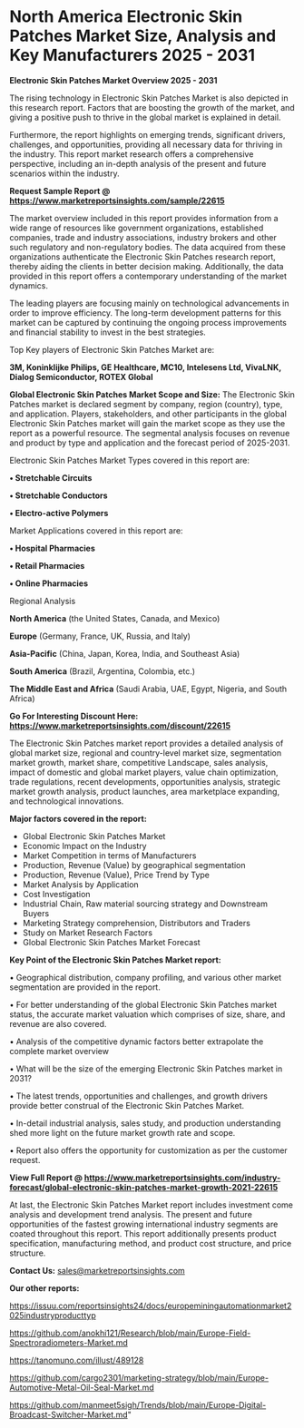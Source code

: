# North America Electronic Skin Patches Market Size, Analysis and Key Manufacturers 2025 - 2031

<Strong> Electronic Skin Patches Market Overview 2025 - 2031</strong>

The rising technology in Electronic Skin Patches Market is also depicted in this research report. Factors that are boosting the growth of the market, and giving a positive push to thrive in the global market is explained in detail.

Furthermore, the report highlights on emerging trends, significant drivers, challenges, and opportunities, providing all necessary data for thriving in the industry. This report market research offers a comprehensive perspective, including an in-depth analysis of the present and future scenarios within the industry.

<strong>Request Sample Report @ <a href=https://www.marketreportsinsights.com/sample/22615>https://www.marketreportsinsights.com/sample/22615</a></strong>

The market overview included in this report provides information from a wide range of resources like government organizations, established companies, trade and industry associations, industry brokers and other such regulatory and non-regulatory bodies. The data acquired from these organizations authenticate the Electronic Skin Patches research report, thereby aiding the clients in better decision making. Additionally, the data provided in this report offers a contemporary understanding of the market dynamics.

The leading players are focusing mainly on technological advancements in order to improve efficiency. The long-term development patterns for this market can be captured by continuing the ongoing process improvements and financial stability to invest in the best strategies.

Top Key players of Electronic Skin Patches Market are:

<strong>3M, Koninklijke Philips, GE Healthcare, MC10, Intelesens Ltd, VivaLNK, Dialog Semiconductor, ROTEX Global</strong>

<strong><b>Global Electronic Skin Patches Market Scope and Size:</b></strong>
The Electronic Skin Patches market is declared segment by company, region (country), type, and application. Players, stakeholders, and other participants in the global Electronic Skin Patches market will gain the market scope as they use the report as a powerful resource. The segmental analysis focuses on revenue and product by type and application and the forecast period of 2025-2031.

Electronic Skin Patches Market Types covered in this report are:

<strong>• Stretchable Circuits

• Stretchable Conductors

• Electro-active Polymers</strong>

Market Applications covered in this report are:

<strong>• Hospital Pharmacies

• Retail Pharmacies

• Online Pharmacies</strong> 

Regional Analysis

<strong>North America</strong> (the United States, Canada, and Mexico)

<strong>Europe</strong> (Germany, France, UK, Russia, and Italy)

<strong>Asia-Pacific</strong> (China, Japan, Korea, India, and Southeast Asia)

<strong>South America</strong> (Brazil, Argentina, Colombia, etc.)

<strong>The Middle East and Africa</strong> (Saudi Arabia, UAE, Egypt, Nigeria, and South Africa)

<strong>Go For Interesting Discount Here: <a href=https://www.marketreportsinsights.com/discount/22615>https://www.marketreportsinsights.com/discount/22615</a></strong>

The Electronic Skin Patches market report provides a detailed analysis of global market size, regional and country-level market size, segmentation market growth, market share, competitive Landscape, sales analysis, impact of domestic and global market players, value chain optimization, trade regulations, recent developments, opportunities analysis, strategic market growth analysis, product launches, area marketplace expanding, and technological innovations.

<strong><b>Major factors covered in the report:</b></strong>
<ul>
  <li>Global Electronic Skin Patches Market </li>
  <li>Economic Impact on the Industry</li>
  <li>Market Competition in terms of Manufacturers</li>
  <li>Production, Revenue (Value) by geographical segmentation</li>
  <li>Production, Revenue (Value), Price Trend by Type</li>
  <li>Market Analysis by Application</li>
  <li>Cost Investigation</li>
  <li>Industrial Chain, Raw material sourcing strategy and Downstream Buyers</li>
  <li>Marketing Strategy comprehension, Distributors and Traders</li>
  <li>Study on Market Research Factors</li>
  <li>Global Electronic Skin Patches Market Forecast</li>
</ul>

<strong><b>Key Point of the Electronic Skin Patches Market report:</b></strong>

• Geographical distribution, company profiling, and various other market segmentation are provided in the report.

• For better understanding of the global Electronic Skin Patches market status, the accurate market valuation which comprises of size, share, and revenue are also covered.

• Analysis of the competitive dynamic factors better extrapolate the complete market overview

• What will be the size of the emerging Electronic Skin Patches market in 2031?

• The latest trends, opportunities and challenges, and growth drivers provide better construal of the Electronic Skin Patches Market.

• In-detail industrial analysis, sales study, and production understanding shed more light on the future market growth rate and scope.

• Report also offers the opportunity for customization as per the customer request.

<strong><b>View Full Report @ <a href=https://www.marketreportsinsights.com/industry-forecast/global-electronic-skin-patches-market-growth-2021-22615>https://www.marketreportsinsights.com/industry-forecast/global-electronic-skin-patches-market-growth-2021-22615</a></b></strong>


At last, the Electronic Skin Patches Market report includes investment come analysis and development trend analysis. The present and future opportunities of the fastest growing international industry segments are coated throughout this report. This report additionally presents product specification, manufacturing method, and product cost structure, and price structure.

<strong>Contact Us:</strong>
sales@marketreportsinsights.com

<strong>Our other reports:</strong>

<a href=https://issuu.com/reportsinsights24/docs/europeminingautomationmarket2025industryproducttyp>https://issuu.com/reportsinsights24/docs/europeminingautomationmarket2025industryproducttyp</a>

<a href=https://github.com/anokhi121/Research/blob/main/Europe-Field-Spectroradiometers-Market.md>https://github.com/anokhi121/Research/blob/main/Europe-Field-Spectroradiometers-Market.md</a>

<a href=https://tanomuno.com/illust/489128>https://tanomuno.com/illust/489128</a>

<a href=https://github.com/cargo2301/marketing-strategy/blob/main/Europe-Automotive-Metal-Oil-Seal-Market.md>https://github.com/cargo2301/marketing-strategy/blob/main/Europe-Automotive-Metal-Oil-Seal-Market.md</a>

<a href=https://github.com/manmeet5sigh/Trends/blob/main/Europe-Digital-Broadcast-Switcher-Market.md>https://github.com/manmeet5sigh/Trends/blob/main/Europe-Digital-Broadcast-Switcher-Market.md</a>"
